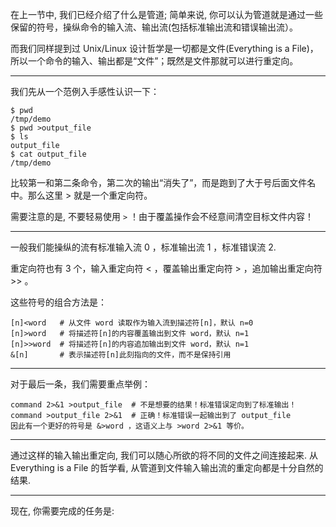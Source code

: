 
在上一节中, 我们已经介绍了什么是管道; 简单来说, 你可以认为管道就是通过一些保留的符号，操纵命令的输入流、输出流(包括标准输出流和错误输出流）。

而我们同样提到过 Unix/Linux 设计哲学是一切都是文件(Everything is a File)，所以一个命令的输入、输出都是“文件”；既然是文件那就可以进行重定向。

---

我们先从一个范例入手感性认识一下：

```
$ pwd
/tmp/demo
$ pwd >output_file
$ ls
output_file
$ cat output_file 
/tmp/demo
```

比较第一和第二条命令，第二次的输出“消失了”，而是跑到了大于号后面文件名中。那么这里 > 就是一个重定向符。

需要注意的是, 不要轻易使用 `>` ！由于覆盖操作会不经意间清空目标文件内容！

---

一般我们能操纵的流有标准输入流 0 ，标准输出流 1 ，标准错误流 2.

重定向符也有 3 个，输入重定向符 < ，覆盖输出重定向符 > ，追加输出重定向符 >> 。

这些符号的组合方法是：

```
[n]<word   # 从文件 word 读取作为输入流到描述符[n]，默认 n=0
[n]>word   # 将描述符[n]的内容覆盖输出到文件 word，默认 n=1
[n]>>word  # 将描述符[n]的内容追加输出到文件 word，默认 n=1
&[n]       # 表示描述符[n]此刻指向的文件，而不是保持引用
```

---

对于最后一条，我们需要重点举例：

```
command 2>&1 >output_file  # 不是想要的结果！标准错误定向到了标准输出！
command >output_file 2>&1  # 正确！标准错误一起输出到了 output_file
因此有一个更好的符号是 &>word ，这语义上与 >word 2>&1 等价。
```

---

通过这样的输入输出重定向, 我们可以随心所欲的将不同的文件之间连接起来. 从 Everything is a File 的哲学看, 从管道到文件输入输出流的重定向都是十分自然的结果.

---

现在, 你需要完成的任务是: